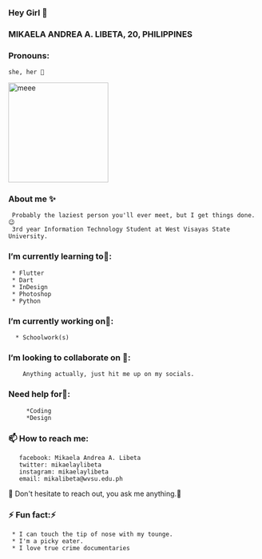 ### Hey Girl 👋
<h3> MIKAELA ANDREA A. LIBETA, 20, PHILIPPINES </h3>

### Pronouns: 
    she, her 👩
    
<img src="https://github.com/MikaelaAndrea/MikaelaAndrea/blob/main/_MG_0343.JPG" alt="meee" width="200"/>
    

<!--
**MikaelaAndrea/MikaelaAndrea** is a ✨ _special_ ✨ repository because its `README.md` (this file) appears on your GitHub profile.-->

### About me ✨ 
     Probably the laziest person you'll ever meet, but I get things done. 😉 
     3rd year Information Technology Student at West Visayas State University. 
     
### I’m currently learning to🌱:
     * Flutter
     * Dart
     * InDesign 
     * Photoshop
     * Python

### I’m currently working on🔭:
      * Schoolwork(s)
    
### I’m looking to collaborate on 👯:
        Anything actually, just hit me up on my socials.
        
 ### Need help for🤔:
         *Coding 
         *Design 
      
### 📫 How to reach me: 
       facebook: Mikaela Andrea A. Libeta
       twitter: mikaelaylibeta
       instagram: mikaelaylibeta
       email: mikalibeta@wvsu.edu.ph
       
 💬 Don't hesitate to reach out, you ask me anything.💛

### ⚡ Fun fact:⚡
     * I can touch the tip of nose with my tounge. 
     * I'm a picky eater. 
     * I love true crime documentaries 






